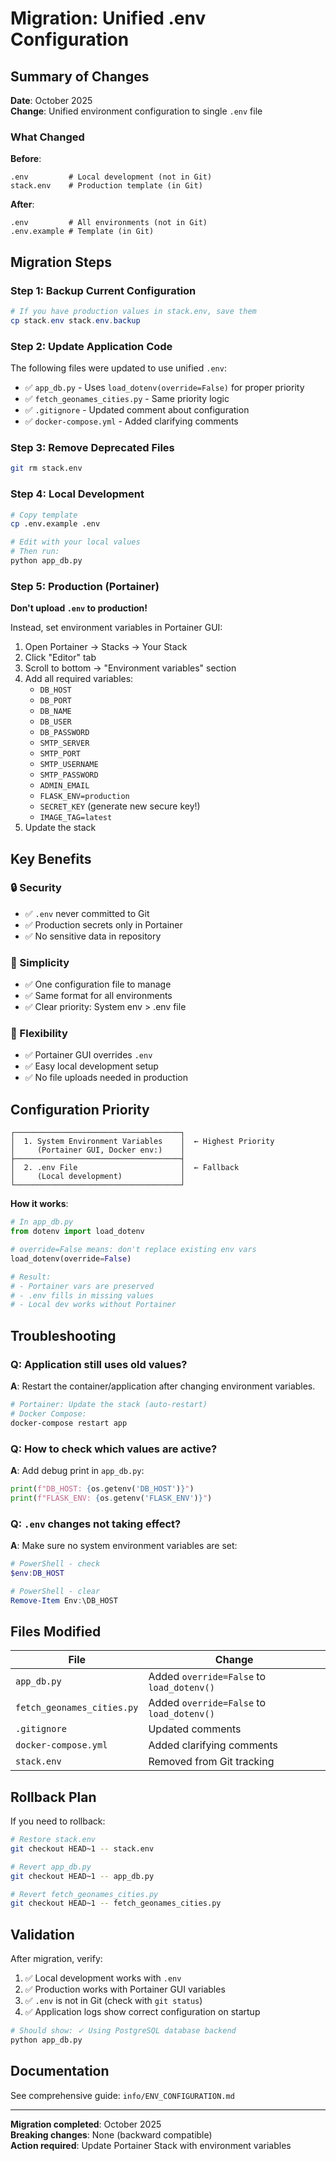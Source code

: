 # Migration: Unified .env Configuration

## Summary of Changes

**Date**: October 2025  
**Change**: Unified environment configuration to single `.env` file

### What Changed

**Before**:
```
.env         # Local development (not in Git)
stack.env    # Production template (in Git)
```

**After**:
```
.env         # All environments (not in Git)
.env.example # Template (in Git)
```

## Migration Steps

### Step 1: Backup Current Configuration

```powershell
# If you have production values in stack.env, save them
cp stack.env stack.env.backup
```

### Step 2: Update Application Code

The following files were updated to use unified `.env`:

- ✅ `app_db.py` - Uses `load_dotenv(override=False)` for proper priority
- ✅ `fetch_geonames_cities.py` - Same priority logic
- ✅ `.gitignore` - Updated comment about configuration
- ✅ `docker-compose.yml` - Added clarifying comments

### Step 3: Remove Deprecated Files

```bash
git rm stack.env
```

### Step 4: Local Development

```bash
# Copy template
cp .env.example .env

# Edit with your local values
# Then run:
python app_db.py
```

### Step 5: Production (Portainer)

**Don't upload `.env` to production!**

Instead, set environment variables in Portainer GUI:

1. Open Portainer → Stacks → Your Stack
2. Click "Editor" tab
3. Scroll to bottom → "Environment variables" section
4. Add all required variables:
   - `DB_HOST`
   - `DB_PORT`
   - `DB_NAME`
   - `DB_USER`
   - `DB_PASSWORD`
   - `SMTP_SERVER`
   - `SMTP_PORT`
   - `SMTP_USERNAME`
   - `SMTP_PASSWORD`
   - `ADMIN_EMAIL`
   - `FLASK_ENV=production`
   - `SECRET_KEY` (generate new secure key!)
   - `IMAGE_TAG=latest`
5. Update the stack

## Key Benefits

### 🔒 Security
- ✅ `.env` never committed to Git
- ✅ Production secrets only in Portainer
- ✅ No sensitive data in repository

### 🎯 Simplicity
- ✅ One configuration file to manage
- ✅ Same format for all environments
- ✅ Clear priority: System env > .env file

### 🔧 Flexibility
- ✅ Portainer GUI overrides `.env`
- ✅ Easy local development setup
- ✅ No file uploads needed in production

## Configuration Priority

```
┌─────────────────────────────────────┐
│  1. System Environment Variables    │  ← Highest Priority
│     (Portainer GUI, Docker env:)    │
├─────────────────────────────────────┤
│  2. .env File                       │  ← Fallback
│     (Local development)             │
└─────────────────────────────────────┘
```

**How it works**:

```python
# In app_db.py
from dotenv import load_dotenv

# override=False means: don't replace existing env vars
load_dotenv(override=False)

# Result:
# - Portainer vars are preserved
# - .env fills in missing values
# - Local dev works without Portainer
```

## Troubleshooting

### Q: Application still uses old values?

**A**: Restart the container/application after changing environment variables.

```bash
# Portainer: Update the stack (auto-restart)
# Docker Compose: 
docker-compose restart app
```

### Q: How to check which values are active?

**A**: Add debug print in `app_db.py`:

```python
print(f"DB_HOST: {os.getenv('DB_HOST')}")
print(f"FLASK_ENV: {os.getenv('FLASK_ENV')}")
```

### Q: `.env` changes not taking effect?

**A**: Make sure no system environment variables are set:

```powershell
# PowerShell - check
$env:DB_HOST

# PowerShell - clear
Remove-Item Env:\DB_HOST
```

## Files Modified

| File | Change |
|------|--------|
| `app_db.py` | Added `override=False` to `load_dotenv()` |
| `fetch_geonames_cities.py` | Added `override=False` to `load_dotenv()` |
| `.gitignore` | Updated comments |
| `docker-compose.yml` | Added clarifying comments |
| `stack.env` | Removed from Git tracking |

## Rollback Plan

If you need to rollback:

```bash
# Restore stack.env
git checkout HEAD~1 -- stack.env

# Revert app_db.py
git checkout HEAD~1 -- app_db.py

# Revert fetch_geonames_cities.py
git checkout HEAD~1 -- fetch_geonames_cities.py
```

## Validation

After migration, verify:

1. ✅ Local development works with `.env`
2. ✅ Production works with Portainer GUI variables
3. ✅ `.env` is not in Git (check with `git status`)
4. ✅ Application logs show correct configuration on startup

```bash
# Should show: ✓ Using PostgreSQL database backend
python app_db.py
```

## Documentation

See comprehensive guide: `info/ENV_CONFIGURATION.md`

---

**Migration completed**: October 2025  
**Breaking changes**: None (backward compatible)  
**Action required**: Update Portainer Stack with environment variables
